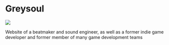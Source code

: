 # Greysoul
<img src="https://images.ctfassets.net/1pxughrhgws1/47pfMaDeBeox2xDgOQamp8/d27a723de3bc78e33016d6f5c01bc5b0/seo.jpg?fit=scale&w=400">
<p>Website of a beatmaker and sound engineer, as well as a former indie game developer and former member of many game development teams</p>
